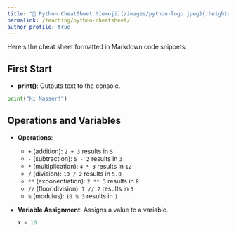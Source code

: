 ```yaml
---
title: "🚀 Python CheatSheet ![emoji](/images/python-logo.jpeg){:height="40px" width="40px"}"
permalink: /teaching/python-cheatsheet/
author_profile: true
---
```


Here's the cheat sheet formatted in Markdown code snippets:

## First Start
- **print()**: Outputs text to the console.
```python
print("Hi Nasser!")
```

## Operations and Variables
- **Operations**: 
  - `+` (addition): `2 + 3` results in `5`
  - `-` (subtraction): `5 - 2` results in `3`
  - `*` (multiplication): `4 * 3` results in `12`
  - `/` (division): `10 / 2` results in `5.0`
  - `**` (exponentiation): `2 ** 3` results in `8`
  - `//` (floor division): `7 // 2` results in `3`
  - `%` (modulus): `10 % 3` results in `1`
  
- **Variable Assignment**: Assigns a value to a variable.
  ```python
  x = 10
  ```
<!-- 
- **Variable Types**: 
  - `int`: `x = 5`
  - `float`: `y = 5.0`
  - `str`: `name = "Alice"`
  - `bool`: `is_active = True`
  
- **type()**: Returns the type of a variable.
  ```python
  type(x)  # Returns <class 'int'>
  ```

- **Comparison Operators**: 
  - `==`: Equal
  - `>`: Greater than
  - `<`: Less than
  - `>=`: Greater than or equal to
  - `<=`: Less than or equal to
  ```python
  x == 10  # True
  ```

## Input and Casting
- **input()**: Gets user input.
  ```python
  name = input("Enter your name: ")
  ```

- **Casting**: Converts between types.
  ```python
  num_str = "10"
  num_int = int(num_str)  # Converts to int
  ```

## Strings
- **lower()**: Converts to lowercase.
  ```python
  "HELLO".lower()  # 'hello'
  ```

- **len()**: Returns length of string.
  ```python
  len("Python")  # 6
  ```

- **capitalize()**: Capitalizes the first letter.
  ```python
  "hello".capitalize()  # 'Hello'
  ```

- **upper()**: Converts to uppercase.
  ```python
  "hello".upper()  # 'HELLO'
  ```

- **title()**: Capitalizes the first letter of each word.
  ```python
  "hello world".title()  # 'Hello World'
  ```

- **strip()**: Removes leading/trailing whitespace.
  ```python
  "  hello  ".strip()  # 'hello'
  ```

- **replace()**: Replaces a substring.
  ```python
  "Hello World".replace("World", "Python")  # 'Hello Python'
  ```

- **count()**: Counts occurrences of a substring.
  ```python
  "banana".count("a")  # 3
  ```

- **isalpha()**: Checks if all characters are alphabetic.
  ```python
  "Hello".isalpha()  # True
  ```

- **isdigit()**: Checks if all characters are digits.
  ```python
  "123".isdigit()  # True
  ```

- **isalnum()**: Checks if all characters are alphanumeric.
  ```python
  "Hello123".isalnum()  # True
  ```

- **in**: Checks if a substring exists in a string.
  ```python
  "Hello" in "Hello World"  # True
  ```

- **Concatenation**:
  - Using `+`: 
  ```python
  "Hello" + " World"  # 'Hello World'
  ```
  - Using `,`: 
  ```python
  print("Hello", "World")  # 'Hello World'
  ```
  - **f-string**: 
  ```python
  name = "Alice"
  f"Hello, {name}!"  # 'Hello, Alice!'
  ```

- **String Slicing**:
  ```python
  text = "Hello"
  text[1:4]  # 'ell'
  ```

## Control Flow
- **if/else**:
  ```python
  if x > 10:
      print("Greater")
  else:
      print("Not greater")
  ```

- **if/elif/else**:
  ```python
  if x > 10:
      print("Greater")
  elif x == 10:
      print("Equal")
  else:
      print("Less")
  ```

## Loops
- **for loop**:
  ```python
  for i in range(5):
      print(i)  # 0 to 4
  ```

- **while loop**:
  ```python
  count = 0
  while count < 5:
      print(count)
      count += 1  # 0 to 4
  ```

## Lists
- **Creation**:
  ```python
  my_list = [1, 2, 3]
  ```

- **len()**: 
  ```python
  len(my_list)  # 3
  ```

- **Slicing**:
  ```python
  my_list[0:2]  # [1, 2]
  ```

- **remove()**: 
  ```python
  my_list.remove(2)  # [1, 3]
  ```

- **pop()**: 
  ```python
  my_list.pop()  # Removes and returns the last item (3)
  ```

- **clear()**: 
  ```python
  my_list.clear()  # []
  ```

- **append()**: 
  ```python
  my_list.append(4)  # [4]
  ```

- **extend()**: 
  ```python
  my_list.extend([5, 6])  # [4, 5, 6]
  ```

- **List Comprehension**:
  ```python
  squares = [x**2 for x in range(5)]  # [0, 1, 4, 9, 16]
  ```

## File I/O
- **open**: Opens a file.
  ```python
  file = open('file.txt', 'r')  # Opens for reading
  ```

- **close**: Closes a file.
  ```python
  file.close()
  ```

- **open with 'with'**:
  ```python
  with open('file.txt', 'r') as file:
      content = file.read()
  ```

- **read()**: Reads the entire file.
  ```python
  content = file.read()
  ```

- **readline()**: Reads one line.
  ```python
  line = file.readline()
  ```

- **readlines()**: Reads all lines into a list.
  ```python
  lines = file.readlines()
  ```
```

You can copy and paste this Markdown code into any Markdown-compatible editor or viewer to see the formatted output. Let me know if you need any more assistance! -->